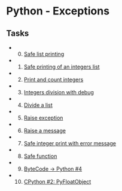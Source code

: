 # Python - Exceptions

## Tasks

  - 0. [Safe list printing](https://github.com/dagemtsehay1/alx-higher_level_programming/blob/main/0x05-python-exceptions/0-safe_print_list.py)
  - 1. [Safe printing of an integers list](https://github.com/dagemtsehay1/alx-higher_level_programming/blob/main/0x05-python-exceptions/1-safe_print_integer.py)
  - 2. [Print and count integers](https://github.com/dagemtsehay1/alx-higher_level_programming/blob/main/0x05-python-exceptions/2-safe_print_list_integers.py)
  - 3. [Integers division with debug](https://github.com/dagemtsehay1/alx-higher_level_programming/blob/main/0x05-python-exceptions/3-safe_print_division.py)
  - 4. [Divide a list](https://github.com/dagemtsehay1/alx-higher_level_programming/blob/main/0x05-python-exceptions/4-list_division.py)
  - 5. [Raise exception](https://github.com/dagemtsehay1/alx-higher_level_programming/blob/main/0x05-python-exceptions/5-raise_exception.py)
  - 6. [Raise a message](https://github.com/dagemtsehay1/alx-higher_level_programming/blob/main/0x05-python-exceptions/6-raise_exception_msg.py)
  - 7. [Safe integer print with error message](https://github.com/dagemtsehay1/alx-higher_level_programming/blob/main/0x05-python-exceptions/100-safe_print_integer_err.py)
  - 8. [Safe function](https://github.com/dagemtsehay1/alx-higher_level_programming/blob/main/0x05-python-exceptions/101-safe_function.py)
  - 9. [ByteCode -> Python #4](https://github.com/dagemtsehay1/alx-higher_level_programming/blob/main/0x05-python-exceptions/102-magic_calculation.py)
  - 10. [CPython #2: PyFloatObject](https://github.com/dagemtsehay1/alx-higher_level_programming/blob/main/0x05-python-exceptions/103-python.c)
